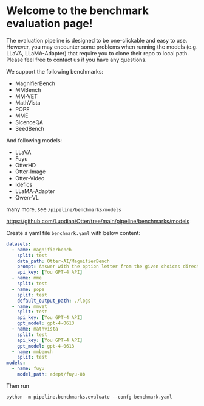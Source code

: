 # Welcome to the benchmark evaluation page!

The evaluation pipeline is designed to be one-clickable and easy to use. However, you may encounter some problems when running the models (e.g. LLaVA, LLaMA-Adapter) that require you to clone their repo to local path. Please feel free to contact us if you have any questions.

We support the following benchmarks:
- MagnifierBench
- MMBench
- MM-VET
- MathVista
- POPE
- MME
- SicenceQA
- SeedBench

And following models:
- LLaVA
- Fuyu
- OtterHD
- Otter-Image
- Otter-Video
- Idefics
- LLaMA-Adapter
- Qwen-VL

many more, see `/pipeline/benchmarks/models`

https://github.com/Luodian/Otter/tree/main/pipeline/benchmarks/models

Create a yaml file `benchmark.yaml` with below content:
```yaml
datasets:
  - name: magnifierbench
    split: test
    data_path: Otter-AI/MagnifierBench
    prompt: Answer with the option letter from the given choices directly.
    api_key: [You GPT-4 API]
  - name: mme
    split: test
  - name: pope
    split: test
    default_output_path: ./logs
  - name: mmvet
    split: test
    api_key: [You GPT-4 API]
    gpt_model: gpt-4-0613
  - name: mathvista
    split: test
    api_key: [You GPT-4 API]
    gpt_model: gpt-4-0613
  - name: mmbench
    split: test
models:
  - name: fuyu
    model_path: adept/fuyu-8b
```

Then run

```python
python -m pipeline.benchmarks.evaluate --confg benchmark.yaml
```

